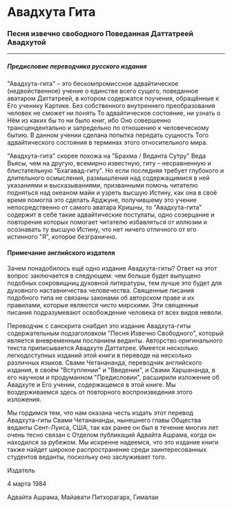 # Авадхута Гита 
### Песня извечно свободного Поведанная Даттатреей Авадхутой 

---
##### Предисловие переводчика русского издания

"Авадхута-гита" – это бескомпромиссное адвайтическое (недвойственное) учение о единстве всего сущего, поведанное аватаром Даттатреей, в котором содержатся поучения, обращённые к Его ученику Картике. Без собственного внутреннего преобразования человек не сможет ни понять То адвайтическое состояние, ни узнать о Нём из каких бы то ни было книг, ибо Оно совершенно трансцендентально и запредельно по отношению к человеческому бытию. В данном учении сделана попытка передать сущность Того адвайтического состояния в терминах этого относительного мира.

"Авадхута-гита" скорее похожа на "Брахма / Веданта Сутру" Веда Вьясы, чем на другую, всемирно известную, гиту – несравненную и блистательную "Бхагавад-гиту". Но если последняя требует глубокого и длительного осмысления, размышления над содержащимися в ней указаниями и высказываниями, призванными помочь читателю подняться над океаном майи и узреть высшую Истину, как она в своё время помогла это сделать Арджуне, получившему это учение непосредственно от самого аватара Кришны, то "Авадхута-гита" содержит в себе такие адвайтические постулаты, одно созерцание и повторение которых помогает читателю избавляться от иллюзии и осознавать ту высшую Истину, что нет ничего отличного от его истинного "Я", которое безгранично.

#### Примечание английского издателя

Зачем понадобилось ещё одно издание Авадхута-гиты? Ответ на этот вопрос заключается в следующем: чем больше будет выпущено подобных сокровищниц духовной литературы, тем лучше это будет для духовного наставничества человечества. Священные писания подобного типа не связаны законами об авторском праве и их правилами, которые являются чисто мирскими. Эти священные писания подразумевают освобождение человека от всех видов неволи.

Переводчик с санскрита снабдил это издание Авадхута-гиты содержательным подзаголовком "Песня Извечно Свободного", который является вневременным посланием веданты. Авторство оригинального текста приписывается Авадхуте Даттатрее. Имеется несколько легкодоступных изданий этой книги в переводе на несколько различных языков. Свами Четанананда, переводчик английского издания, в своём "Вступлении" и "Введении", и Свами Харшананда, в его научном и продуманном "Предисловии", расширили изложение об Авадхуте и Его учении, содержащемся в этой книге. Мы воздерживаемся здесь от повторного воспроизведения этого изложения.

Мы гордимся тем, что нам оказана честь издать этот перевод Авадхута-гиты Свами Четанананды, нынешнего главы Общества веданты Сент-Луиса, США, так как ранее он был в течение многих лет очень тесно связан с Отделом публикаций Адвайта Ашрама, когда он находился за рубежом. Мы искренне надеемся, что это издание книги также найдет широкое распространение среди заинтересованных студентов веданты, поскольку оно заслуживает того.

Издатель

4 марта 1984

Адвайта Ашрама, Майавати Питхорагарх, Гималаи
